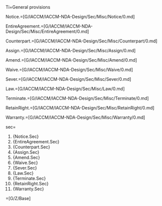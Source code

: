 Ti=General provisions

Notice.=[G/IACCM/IACCM-NDA-Design/Sec/Misc/Notice/0.md]

EntireAgreement.=[G/IACCM/IACCM-NDA-Design/Sec/Misc/EntireAgreement/0.md]

Counterpart.=[G/IACCM/IACCM-NDA-Design/Sec/Misc/Counterpart/0.md]

Assign.=[G/IACCM/IACCM-NDA-Design/Sec/Misc/Assign/0.md]

Amend.=[G/IACCM/IACCM-NDA-Design/Sec/Misc/Amend/0.md]

Waive.=[G/IACCM/IACCM-NDA-Design/Sec/Misc/Waive/0.md]

Sever.=[G/IACCM/IACCM-NDA-Design/Sec/Misc/Sever/0.md]

Law.=[G/IACCM/IACCM-NDA-Design/Sec/Misc/Law/0.md]

Terminate.=[G/IACCM/IACCM-NDA-Design/Sec/Misc/Terminate/0.md]

RetainRight.=[G/IACCM/IACCM-NDA-Design/Sec/Misc/RetainRight/0.md]

Warranty.=[G/IACCM/IACCM-NDA-Design/Sec/Misc/Warranty/0.md]

sec=<ol class="secs"><li>{Notice.Sec}<li>{EntireAgreement.Sec}<li>{Counterpart.Sec}<li>{Assign.Sec}<li>{Amend.Sec}<li>{Waive.Sec}<li>{Sever.Sec}<li>{Law.Sec}<li>{Terminate.Sec}<li>{RetainRight.Sec}<li>{Warranty.Sec}</ol>

=[G/Z/Base]
